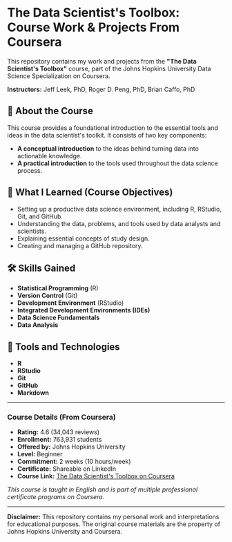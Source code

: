 # The Data Scientist's Toolbox: Course Work & Projects From Coursera

This repository contains my work and projects from the **"The Data Scientist's Toolbox"** course, part of the Johns Hopkins University Data Science Specialization on Coursera.

**Instructors:** Jeff Leek, PhD, Roger D. Peng, PhD, Brian Caffo, PhD

## 📘 About the Course

This course provides a foundational introduction to the essential tools and ideas in the data scientist's toolkit. It consists of two key components:
*   **A conceptual introduction** to the ideas behind turning data into actionable knowledge.
*   **A practical introduction** to the tools used throughout the data science process.

## 🎯 What I Learned (Course Objectives)

*   Setting up a productive data science environment, including R, RStudio, Git, and GitHub.
*   Understanding the data, problems, and tools used by data analysts and scientists.
*   Explaining essential concepts of study design.
*   Creating and managing a GitHub repository.

## 🛠️ Skills Gained

*   **Statistical Programming** (R)
*   **Version Control** (Git)
*   **Development Environment** (RStudio)
*   **Integrated Development Environments (IDEs)**
*   **Data Science Fundamentals**
*   **Data Analysis**

## 🔧 Tools and Technologies

*   **R**
*   **RStudio**
*   **Git**
*   **GitHub**
*   **Markdown**

---

### **Course Details (From Coursera)**
*   **Rating:** 4.6 (34,043 reviews)
*   **Enrollment:** 763,931 students
*   **Offered by:** Johns Hopkins University
*   **Level:** Beginner
*   **Commitment:** 2 weeks (10 hours/week)
*   **Certificate:** Shareable on LinkedIn
*   **Course Link:** [The Data Scientist's Toolbox on Coursera](https://www.coursera.org/learn/data-scientists-tools/)

*This course is taught in English and is part of multiple professional certificate programs on Coursera.*

---
**Disclaimer:** This repository contains my personal work and interpretations for educational purposes. The original course materials are the property of Johns Hopkins University and Coursera.
